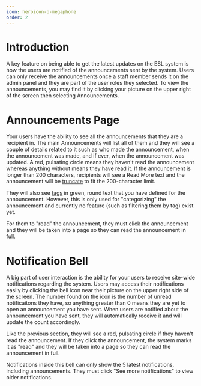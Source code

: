 ```yaml
---
icon: heroicon-o-megaphone
order: 2
---
```


# Introduction

A key feature on being able to get the latest updates on the ESL system is how the users are notified of the announcements sent by the system. Users can only receive the announcements once a staff member sends it on the admin panel and they are part of the user roles they selected. To view the announcements, you may find it by clicking your picture on the upper right of the screen then selecting Announcements.

# Announcements Page

Your users have the ability to see all the announcements that they are a recipient in. The main Announcements will list all of them and they will see a couple of details related to it such as who made the announcement, when the announcement was made, and if ever, when the announcement was updated. A red, pulsating circle means they haven't read the announcement whereas anything without means they have read it. If the announcement is longer than 200 characters, recipients will see a Read More text and the announcement will be <ins>[truncate](/admin/help/miscellaneous/terminologies#)</ins> to fit the 200-character limit.

They will also see <ins>[tags](/admin/help/miscellaneous/terminologies#)</ins> in green, round text that you have defined for the announcement. However, this is only used for "categorizing" the announcement and currently no feature (such as filtering them by tag) exist yet.

For them to "read" the announcement, they must click the announcement and they will be taken into a page so they can read the announcement in full.

# Notification Bell

A big part of user interaction is the ability for your users to receive site-wide notifications regarding the system. Users may access their notifications easily by clicking the bell icon near their picture on the upper right side of the screen. The number found on the icon is the number of unread notificaitons they have, so anything greater than 0 means they are yet to open an announcement you have sent. When users are notified about the announcement you have sent, they will automatically receive it and will update the count accordingly.

Like the previous section, they will see a red, pulsating circle if they haven't read the announcement. If they click the announcement, the system marks it as "read" and they will be taken into a page so they can read the announcement in full.

Notifications inside this bell can only show the 5 latest notifications, including announcements. They must click "See more notifications" to view older notifications.
